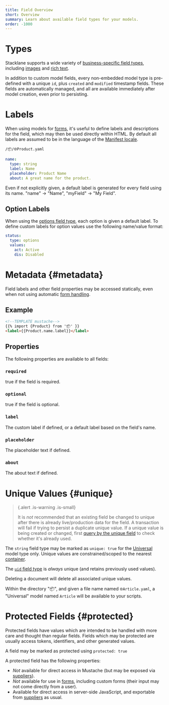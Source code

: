 ```yaml
---
title: Field Overview
short: Overview
summary: Learn about available field types for your models.
order: -1000
---
```


# Types

Stacklane supports a wide variety of
[business-specific field types](/🗄/Article/fields/basic.md), including
[images](/🗄/Article/fields/image.md) and
[rich text](/🗄/Article/fields/text.md).

In addition to custom model fields, every non-embedded model type is pre-defined with a
unique `id`, plus `created` and `modified` timestamp fields.
These fields are automatically managed, and all are available immediately after model creation,
even prior to persisting.

# Labels

When using models for [forms](/🗄/Article/controllers/forms.md),
it's useful to define labels and descriptions for the field, which may then be used directly within HTML.
By default all labels are assumed to be in the language of the [Manifest locale](/🗄/Article/settings/manifest.md#locale).

```file-name
/📦/🌐Product.yaml
```
```yaml
name:
  type: string
  label: Name
  placeholder: Product Name
  about: A great name for the product.
```

Even if not explicitly given, a default label is generated for every field using its name.
"name" → "Name", "myField" → "My Field".

## Option Labels

When using the [options field type](/🗄/Article/fields/basic.md#options), each option is given a default label.
To define custom labels for option values use the following name/value format:

```yaml
status:
  type: options
  values:
    act: Active
    dis: Disabled
```

# Metadata {#metadata}

Field labels and other field properties may be accessed statically,
even when not using automatic [form handling](/🗄/Article/controllers/forms.md).

## Example

```html
<!--TEMPLATE mustache-->
{{% import {Product} from '📦' }}
<label>{{Product.name.label}}</label>
```

## Properties

The following properties are available to all fields:

### `required`

true if the field is required.

### `optional`

true if the field is optional.

### `label`

The custom label if defined, or a default label based on the field's name.

### `placeholder`

The placeholder text if defined.

### `about`

The about text if defined.

# Unique Values {#unique}

> {.alert .is-warning .is-small}
>
> It is *not* recommended that an existing field be changed to unique after there is already live/production data for the field.
> A transaction will fail if trying to persist a duplicate unique value.
> If a unique value is being created or changed,
> first [query by the unique field](/🗄/Article/modules/queries.md#unique)
> to check whether it's already used.

The `string` field type may be marked as `unique: true` for the [Universal](/🗄/Article/models/types.md#universal)
model type only. Unique values are constrained/scoped to the nearest [container](/🗄/Article/models/containers.md).

The [`uid` field type](/🗄/Article/fields/basic.md#uid) is *always* unique (and retains previously used values).

Deleting a document will delete all associated unique values.

Within the directory "📦", and given a file name named `🌐Article.yaml`,
a "Universal" model named `Article` will be available to your scripts.

# Protected Fields {#protected}

Protected fields have values which are intended to be handled with more care and thought than regular fields.
Fields which may be protected are usually access tokens, identifiers, and other generated values.

A field may be marked as protected using `protected: true`

A protected field has the following properties:

- *Not* available for direct access in Mustache (but may be exposed via [suppliers](/🗄/Article/controllers/suppliers.md)).
- *Not* available for use in [forms](/🗄/Article/controllers/suppliers.md), including custom forms (their input may not come directly from a user).
- Available for direct access in server-side JavaScript, and exportable from [suppliers](/🗄/Article/controllers/suppliers.md) as usual.